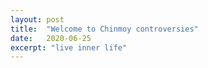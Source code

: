 ```yaml
---
layout: post
title:  "Welcome to Chinmoy controversies"
date:   2020-06-25
excerpt: "live inner life"
---
```

